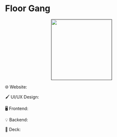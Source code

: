 # Floor Gang

<p align="center">
<a href="">
<img src="" width=200/>
</a>

🌐 Website: 

🖌️ UI/UX Design: 
  
🖥️ Frontend: 

💡 Backend: 
  
📑 Deck: 

